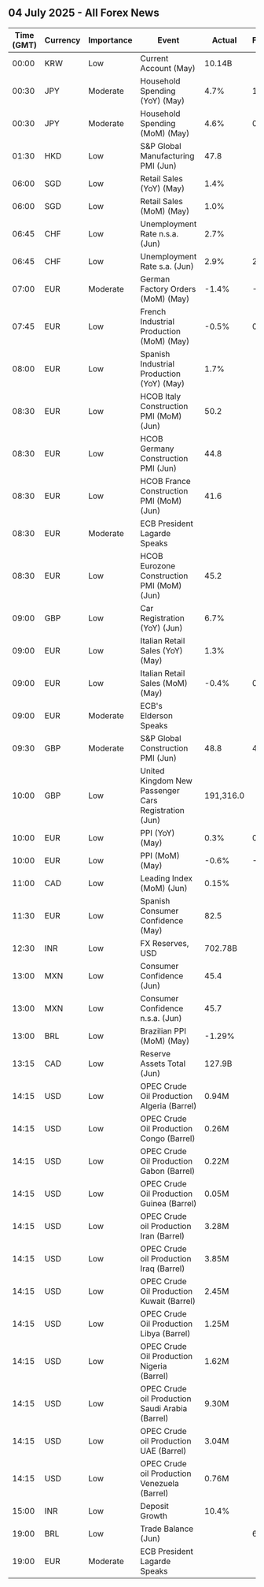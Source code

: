 ## 04 July 2025 - All Forex News

| Time (GMT) | Currency | Importance | Event | Actual | Forecast | Previous |
|------|----------|------------|-------|--------|----------|----------|
| 00:00 | KRW | Low | Current Account (May) | 10.14B |  | 5.70B |
| 00:30 | JPY | Moderate | Household Spending (YoY) (May) | 4.7% | 1.3% | -0.1% |
| 00:30 | JPY | Moderate | Household Spending (MoM) (May) | 4.6% | 0.4% | -1.8% |
| 01:30 | HKD | Low | S&P Global Manufacturing PMI (Jun) | 47.8 |  | 49.0 |
| 06:00 | SGD | Low | Retail Sales (YoY) (May) | 1.4% |  | 0.2% |
| 06:00 | SGD | Low | Retail Sales (MoM) (May) | 1.0% |  | 0.0% |
| 06:45 | CHF | Low | Unemployment Rate n.s.a. (Jun) | 2.7% |  | 2.7% |
| 06:45 | CHF | Low | Unemployment Rate s.a. (Jun) | 2.9% | 2.9% | 2.8% |
| 07:00 | EUR | Moderate | German Factory Orders (MoM) (May) | -1.4% | -0.2% | 1.6% |
| 07:45 | EUR | Low | French Industrial Production (MoM) (May) | -0.5% | 0.4% | -1.4% |
| 08:00 | EUR | Low | Spanish Industrial Production (YoY) (May) | 1.7% |  | 0.6% |
| 08:30 | EUR | Low | HCOB Italy Construction PMI (MoM) (Jun) | 50.2 |  | 50.5 |
| 08:30 | EUR | Low | HCOB Germany Construction PMI (Jun) | 44.8 |  | 44.4 |
| 08:30 | EUR | Low | HCOB France Construction PMI (MoM) (Jun) | 41.6 |  | 43.1 |
| 08:30 | EUR | Moderate | ECB President Lagarde Speaks |  |  |  |
| 08:30 | EUR | Low | HCOB Eurozone Construction PMI (MoM) (Jun) | 45.2 |  | 45.6 |
| 09:00 | GBP | Low | Car Registration (YoY) (Jun) | 6.7% |  | 1.6% |
| 09:00 | EUR | Low | Italian Retail Sales (YoY) (May) | 1.3% |  | 3.8% |
| 09:00 | EUR | Low | Italian Retail Sales (MoM) (May) | -0.4% | 0.5% | 0.7% |
| 09:00 | EUR | Moderate | ECB's Elderson Speaks |  |  |  |
| 09:30 | GBP | Moderate | S&P Global Construction PMI (Jun) | 48.8 | 48.6 | 47.9 |
| 10:00 | GBP | Low | United Kingdom New Passenger Cars Registration (Jun) | 191,316.0 |  | 150,070.0 |
| 10:00 | EUR | Low | PPI (YoY) (May) | 0.3% | 0.3% | 0.7% |
| 10:00 | EUR | Low | PPI (MoM) (May) | -0.6% | -0.6% | -2.2% |
| 11:00 | CAD | Low | Leading Index (MoM) (Jun) | 0.15% |  | 0.12% |
| 11:30 | EUR | Low | Spanish Consumer Confidence (May) | 82.5 |  | 76.5 |
| 12:30 | INR | Low | FX Reserves, USD | 702.78B |  | 697.94B |
| 13:00 | MXN | Low | Consumer Confidence (Jun) | 45.4 |  | 46.5 |
| 13:00 | MXN | Low | Consumer Confidence n.s.a. (Jun) | 45.7 |  | 46.5 |
| 13:00 | BRL | Low | Brazilian PPI (MoM) (May) | -1.29% |  | -0.12% |
| 13:15 | CAD | Low | Reserve Assets Total (Jun) | 127.9B |  | 125.0B |
| 14:15 | USD | Low | OPEC Crude Oil Production Algeria (Barrel) | 0.94M |  | 0.92M |
| 14:15 | USD | Low | OPEC Crude Oil Production Congo (Barrel) | 0.26M |  | 0.26M |
| 14:15 | USD | Low | OPEC Crude Oil Production Gabon (Barrel) | 0.22M |  | 0.22M |
| 14:15 | USD | Low | OPEC Crude Oil Production Guinea (Barrel) | 0.05M |  | 0.05M |
| 14:15 | USD | Low | OPEC Crude oil Production Iran (Barrel) | 3.28M |  | 3.30M |
| 14:15 | USD | Low | OPEC Crude oil Production Iraq (Barrel) | 3.85M |  | 3.91M |
| 14:15 | USD | Low | OPEC Crude Oil Production Kuwait (Barrel) | 2.45M |  | 2.44M |
| 14:15 | USD | Low | OPEC Crude Oil Production Libya (Barrel) | 1.25M |  | 1.25M |
| 14:15 | USD | Low | OPEC Crude Oil Production Nigeria (Barrel) | 1.62M |  | 1.60M |
| 14:15 | USD | Low | OPEC Crude oil Production Saudi Arabia (Barrel) | 9.30M |  | 9.10M |
| 14:15 | USD | Low | OPEC Crude oil Production UAE (Barrel) | 3.04M |  | 2.94M |
| 14:15 | USD | Low | OPEC Crude oil Production Venezuela (Barrel) | 0.76M |  | 0.76M |
| 15:00 | INR | Low | Deposit Growth | 10.4% |  | 9.9% |
| 19:00 | BRL | Low | Trade Balance (Jun) |  | 6.45B | 7.24B |
| 19:00 | EUR | Moderate | ECB President Lagarde Speaks |  |  |  |
